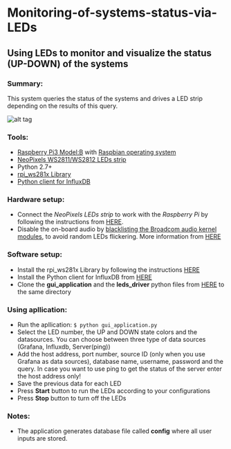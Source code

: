 # Monitoring-of-systems-status-via-LEDs
## Using LEDs to monitor and visualize the status (UP-DOWN) of the systems 

### Summary:
This system queries the status of the systems and drives a LED strip depending on the results of this query.    

![alt tag](https://user-images.githubusercontent.com/25906706/28717277-67d1fb68-73a1-11e7-89c2-a494f6e1f116.jpeg)

### Tools:
* [Raspberry Pi3 Model:B](https://www.raspberrypi.org/products/raspberry-pi-3-model-b/) with [Raspbian operating system](https://www.raspbian.org/)
* [NeoPixels WS2811/WS2812 LEDs strip](https://www.adafruit.com/product/2837)
* Python 2.7+
* [rpi_ws281x Library](https://github.com/jgarff/rpi_ws281x.git)
* [Python client for InfluxDB](https://github.com/influxdata/influxdb-python)

### Hardware setup:
* Connect the *NeoPixels LEDs strip* to work with the *Raspberry Pi* by following the instructions from [HERE](https://learn.adafruit.com/neopixels-on-raspberry-pi/wiring).
* Disable the on-board audio by [blacklisting the Broadcom audio kernel modules](http://www.instructables.com/id/Disable-the-Built-in-Sound-Card-of-Raspberry-Pi/), to avoid random LEDs flickering. More information from [HERE](https://github.com/jgarff/rpi_ws281x/wiki)

### Software setup:
* Install the rpi_ws281x Library by following the instructions [HERE](https://learn.adafruit.com/neopixels-on-raspberry-pi/software)
* Install the Python client for InfluxDB from [HERE](https://github.com/influxdata/influxdb-python#installation)
* Clone the **gui_application** and the **leds_driver** python files from [HERE](https://github.wdf.sap.corp/D069020/Monitoring-of-systems-status-via-LEDs) to the same directory

### Using apllication:
* Run the apllication:  `$ python gui_application.py`
* Select the LED number, the UP and DOWN state colors and the datasources. You can choose between three type of data sources (Grafana, Influxdb, Server(ping))
* Add the host address, port number, source ID (only when you use Grafana as data sources), database name, username, password and the query. In case you want to use ping to get the status of the server enter the host address only!
* Save the previous data for each LED
* Press **Start** button to run the LEDs according to your configurations
* Press **Stop** button to turn off the LEDs


### Notes:
* The application generates database file called **config** where all user inputs are stored. 
